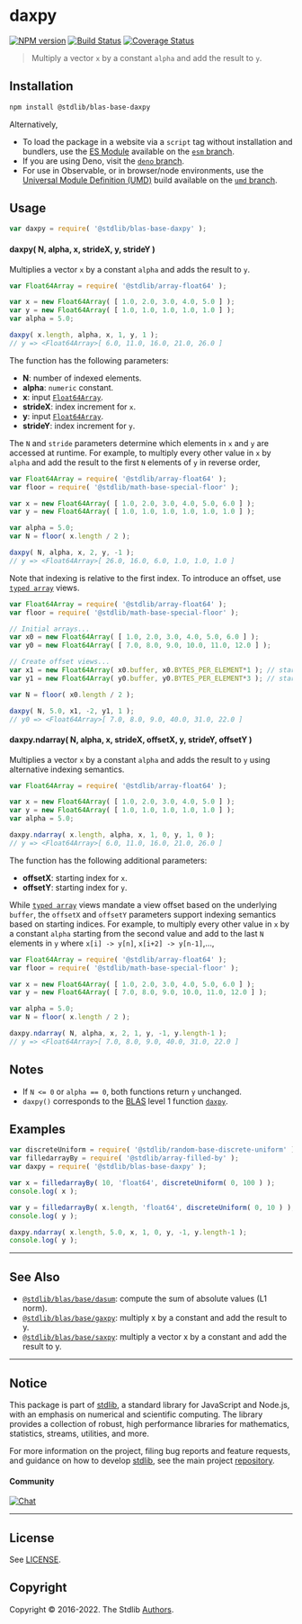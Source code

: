 <!--

@license Apache-2.0

Copyright (c) 2018 The Stdlib Authors.

Licensed under the Apache License, Version 2.0 (the "License");
you may not use this file except in compliance with the License.
You may obtain a copy of the License at

   http://www.apache.org/licenses/LICENSE-2.0

Unless required by applicable law or agreed to in writing, software
distributed under the License is distributed on an "AS IS" BASIS,
WITHOUT WARRANTIES OR CONDITIONS OF ANY KIND, either express or implied.
See the License for the specific language governing permissions and
limitations under the License.

-->

# daxpy

[![NPM version][npm-image]][npm-url] [![Build Status][test-image]][test-url] [![Coverage Status][coverage-image]][coverage-url] <!-- [![dependencies][dependencies-image]][dependencies-url] -->

> Multiply a vector `x` by a constant `alpha` and add the result to `y`.

<section class="installation">

## Installation

```bash
npm install @stdlib/blas-base-daxpy
```

Alternatively,

-   To load the package in a website via a `script` tag without installation and bundlers, use the [ES Module][es-module] available on the [`esm` branch][esm-url].
-   If you are using Deno, visit the [`deno` branch][deno-url].
-   For use in Observable, or in browser/node environments, use the [Universal Module Definition (UMD)][umd] build available on the [`umd` branch][umd-url].

</section>

<section class="usage">

## Usage

```javascript
var daxpy = require( '@stdlib/blas-base-daxpy' );
```

#### daxpy( N, alpha, x, strideX, y, strideY )

Multiplies a vector `x` by a constant `alpha` and adds the result to `y`.

```javascript
var Float64Array = require( '@stdlib/array-float64' );

var x = new Float64Array( [ 1.0, 2.0, 3.0, 4.0, 5.0 ] );
var y = new Float64Array( [ 1.0, 1.0, 1.0, 1.0, 1.0 ] );
var alpha = 5.0;

daxpy( x.length, alpha, x, 1, y, 1 );
// y => <Float64Array>[ 6.0, 11.0, 16.0, 21.0, 26.0 ]
```

The function has the following parameters:

-   **N**: number of indexed elements.
-   **alpha**: `numeric` constant.
-   **x**: input [`Float64Array`][mdn-float64array].
-   **strideX**: index increment for `x`.
-   **y**: input [`Float64Array`][mdn-float64array].
-   **strideY**: index increment for `y`.

The `N` and `stride` parameters determine which elements in `x` and `y` are accessed at runtime. For example, to multiply every other value in `x` by `alpha` and add the result to the first `N` elements of `y` in reverse order,

```javascript
var Float64Array = require( '@stdlib/array-float64' );
var floor = require( '@stdlib/math-base-special-floor' );

var x = new Float64Array( [ 1.0, 2.0, 3.0, 4.0, 5.0, 6.0 ] );
var y = new Float64Array( [ 1.0, 1.0, 1.0, 1.0, 1.0, 1.0 ] );

var alpha = 5.0;
var N = floor( x.length / 2 );

daxpy( N, alpha, x, 2, y, -1 );
// y => <Float64Array>[ 26.0, 16.0, 6.0, 1.0, 1.0, 1.0 ]
```

Note that indexing is relative to the first index. To introduce an offset, use [`typed array`][mdn-typed-array] views.

<!-- eslint-disable stdlib/capitalized-comments -->

```javascript
var Float64Array = require( '@stdlib/array-float64' );
var floor = require( '@stdlib/math-base-special-floor' );

// Initial arrays...
var x0 = new Float64Array( [ 1.0, 2.0, 3.0, 4.0, 5.0, 6.0 ] );
var y0 = new Float64Array( [ 7.0, 8.0, 9.0, 10.0, 11.0, 12.0 ] );

// Create offset views...
var x1 = new Float64Array( x0.buffer, x0.BYTES_PER_ELEMENT*1 ); // start at 2nd element
var y1 = new Float64Array( y0.buffer, y0.BYTES_PER_ELEMENT*3 ); // start at 4th element

var N = floor( x0.length / 2 );

daxpy( N, 5.0, x1, -2, y1, 1 );
// y0 => <Float64Array>[ 7.0, 8.0, 9.0, 40.0, 31.0, 22.0 ]
```

#### daxpy.ndarray( N, alpha, x, strideX, offsetX, y, strideY, offsetY )

Multiplies a vector `x` by a constant `alpha` and adds the result to `y` using alternative indexing semantics.

```javascript
var Float64Array = require( '@stdlib/array-float64' );

var x = new Float64Array( [ 1.0, 2.0, 3.0, 4.0, 5.0 ] );
var y = new Float64Array( [ 1.0, 1.0, 1.0, 1.0, 1.0 ] );
var alpha = 5.0;

daxpy.ndarray( x.length, alpha, x, 1, 0, y, 1, 0 );
// y => <Float64Array>[ 6.0, 11.0, 16.0, 21.0, 26.0 ]
```

The function has the following additional parameters:

-   **offsetX**: starting index for `x`.
-   **offsetY**: starting index for `y`.

While [`typed array`][mdn-typed-array] views mandate a view offset based on the underlying `buffer`, the `offsetX` and `offsetY` parameters support indexing semantics based on starting indices. For example, to multiply every other value in `x` by a constant `alpha` starting from the second value and add to the last `N` elements in `y` where `x[i] -> y[n]`, `x[i+2] -> y[n-1]`,...,

```javascript
var Float64Array = require( '@stdlib/array-float64' );
var floor = require( '@stdlib/math-base-special-floor' );

var x = new Float64Array( [ 1.0, 2.0, 3.0, 4.0, 5.0, 6.0 ] );
var y = new Float64Array( [ 7.0, 8.0, 9.0, 10.0, 11.0, 12.0 ] );

var alpha = 5.0;
var N = floor( x.length / 2 );

daxpy.ndarray( N, alpha, x, 2, 1, y, -1, y.length-1 );
// y => <Float64Array>[ 7.0, 8.0, 9.0, 40.0, 31.0, 22.0 ]
```

</section>

<!-- /.usage -->

<section class="notes">

## Notes

-   If `N <= 0` or `alpha == 0`, both functions return `y` unchanged.
-   `daxpy()` corresponds to the [BLAS][blas] level 1 function [`daxpy`][daxpy].

</section>

<!-- /.notes -->

<section class="examples">

## Examples

<!-- eslint no-undef: "error" -->

```javascript
var discreteUniform = require( '@stdlib/random-base-discrete-uniform' ).factory;
var filledarrayBy = require( '@stdlib/array-filled-by' );
var daxpy = require( '@stdlib/blas-base-daxpy' );

var x = filledarrayBy( 10, 'float64', discreteUniform( 0, 100 ) );
console.log( x );

var y = filledarrayBy( x.length, 'float64', discreteUniform( 0, 10 ) );
console.log( y );

daxpy.ndarray( x.length, 5.0, x, 1, 0, y, -1, y.length-1 );
console.log( y );
```

</section>

<!-- /.examples -->

<!-- Section for related `stdlib` packages. Do not manually edit this section, as it is automatically populated. -->

<section class="related">

* * *

## See Also

-   <span class="package-name">[`@stdlib/blas/base/dasum`][@stdlib/blas/base/dasum]</span><span class="delimiter">: </span><span class="description">compute the sum of absolute values (L1 norm).</span>
-   <span class="package-name">[`@stdlib/blas/base/gaxpy`][@stdlib/blas/base/gaxpy]</span><span class="delimiter">: </span><span class="description">multiply x by a constant and add the result to y.</span>
-   <span class="package-name">[`@stdlib/blas/base/saxpy`][@stdlib/blas/base/saxpy]</span><span class="delimiter">: </span><span class="description">multiply a vector x by a constant and add the result to y.</span>

</section>

<!-- /.related -->

<!-- Section for all links. Make sure to keep an empty line after the `section` element and another before the `/section` close. -->


<section class="main-repo" >

* * *

## Notice

This package is part of [stdlib][stdlib], a standard library for JavaScript and Node.js, with an emphasis on numerical and scientific computing. The library provides a collection of robust, high performance libraries for mathematics, statistics, streams, utilities, and more.

For more information on the project, filing bug reports and feature requests, and guidance on how to develop [stdlib][stdlib], see the main project [repository][stdlib].

#### Community

[![Chat][chat-image]][chat-url]

---

## License

See [LICENSE][stdlib-license].


## Copyright

Copyright &copy; 2016-2022. The Stdlib [Authors][stdlib-authors].

</section>

<!-- /.stdlib -->

<!-- Section for all links. Make sure to keep an empty line after the `section` element and another before the `/section` close. -->

<section class="links">

[npm-image]: http://img.shields.io/npm/v/@stdlib/blas-base-daxpy.svg
[npm-url]: https://npmjs.org/package/@stdlib/blas-base-daxpy

[test-image]: https://github.com/stdlib-js/blas-base-daxpy/actions/workflows/test.yml/badge.svg
[test-url]: https://github.com/stdlib-js/blas-base-daxpy/actions/workflows/test.yml

[coverage-image]: https://img.shields.io/codecov/c/github/stdlib-js/blas-base-daxpy/main.svg
[coverage-url]: https://codecov.io/github/stdlib-js/blas-base-daxpy?branch=main

<!--

[dependencies-image]: https://img.shields.io/david/stdlib-js/blas-base-daxpy.svg
[dependencies-url]: https://david-dm.org/stdlib-js/blas-base-daxpy/main

-->

[umd]: https://github.com/umdjs/umd
[es-module]: https://developer.mozilla.org/en-US/docs/Web/JavaScript/Guide/Modules

[deno-url]: https://github.com/stdlib-js/blas-base-daxpy/tree/deno
[umd-url]: https://github.com/stdlib-js/blas-base-daxpy/tree/umd
[esm-url]: https://github.com/stdlib-js/blas-base-daxpy/tree/esm

[chat-image]: https://img.shields.io/gitter/room/stdlib-js/stdlib.svg
[chat-url]: https://gitter.im/stdlib-js/stdlib/

[stdlib]: https://github.com/stdlib-js/stdlib

[stdlib-authors]: https://github.com/stdlib-js/stdlib/graphs/contributors

[stdlib-license]: https://raw.githubusercontent.com/stdlib-js/blas-base-daxpy/main/LICENSE

[blas]: http://www.netlib.org/blas

[daxpy]: http://www.netlib.org/lapack/explore-html/de/da4/group__double__blas__level1.html

[mdn-float64array]: https://developer.mozilla.org/en-US/docs/Web/JavaScript/Reference/Global_Objects/Float64Array

[mdn-typed-array]: https://developer.mozilla.org/en-US/docs/Web/JavaScript/Reference/Global_Objects/TypedArray

<!-- <related-links> -->

[@stdlib/blas/base/dasum]: https://github.com/stdlib-js/blas-base-dasum

[@stdlib/blas/base/gaxpy]: https://github.com/stdlib-js/blas-base-gaxpy

[@stdlib/blas/base/saxpy]: https://github.com/stdlib-js/blas-base-saxpy

<!-- </related-links> -->

</section>

<!-- /.links -->
